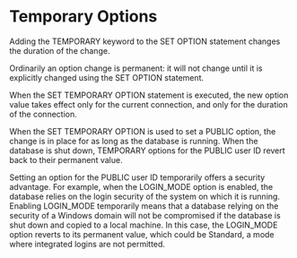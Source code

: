 <!-- loioa629f1ee84f2101590a3eb5cda52a489 -->

# Temporary Options

Adding the TEMPORARY keyword to the SET OPTION statement changes the duration of the change.

Ordinarily an option change is permanent: it will not change until it is explicitly changed using the SET OPTION statement.

When the SET TEMPORARY OPTION statement is executed, the new option value takes effect only for the current connection, and only for the duration of the connection.

When the SET TEMPORARY OPTION is used to set a PUBLIC option, the change is in place for as long as the database is running. When the database is shut down, TEMPORARY options for the PUBLIC user ID revert back to their permanent value.

Setting an option for the PUBLIC user ID temporarily offers a security advantage. For example, when the LOGIN\_MODE option is enabled, the database relies on the login security of the system on which it is running. Enabling LOGIN\_MODE temporarily means that a database relying on the security of a Windows domain will not be compromised if the database is shut down and copied to a local machine. In this case, the LOGIN\_MODE option reverts to its permanent value, which could be Standard, a mode where integrated logins are not permitted.

